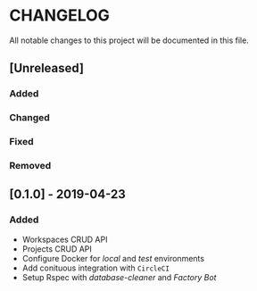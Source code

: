 # CHANGELOG

All notable changes to this project will be documented in this file.

## [Unreleased]

### Added
### Changed
### Fixed
### Removed

## [0.1.0] - 2019-04-23

### Added

- Workspaces CRUD API
- Projects CRUD API
- Configure Docker for _local_ and _test_ environments
- Add conituous integration with `CircleCI`
- Setup Rspec with _database-cleaner_ and _Factory Bot_
